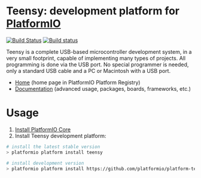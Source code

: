 # Teensy: development platform for [PlatformIO](http://platformio.org)
[![Build Status](https://travis-ci.org/platformio/platform-teensy.svg?branch=develop)](https://travis-ci.org/platformio/platform-teensy)
[![Build status](https://ci.appveyor.com/api/projects/status/vb91x3g5xujtorf9/branch/develop?svg=true)](https://ci.appveyor.com/project/ivankravets/platform-teensy/branch/develop)

Teensy is a complete USB-based microcontroller development system, in a very small footprint, capable of implementing many types of projects. All programming is done via the USB port. No special programmer is needed, only a standard USB cable and a PC or Macintosh with a USB port.

* [Home](http://platformio.org/platforms/teensy) (home page in PlatformIO Platform Registry)
* [Documentation](http://docs.platformio.org/page/platforms/teensy.html) (advanced usage, packages, boards, frameworks, etc.)

# Usage

1. [Install PlatformIO Core](http://docs.platformio.org/en/latest/core.html)
2. Install Teensy development platform:
```bash
# install the latest stable version
> platformio platform install teensy

# install development version
> platformio platform install https://github.com/platformio/platform-teensy.git
```
